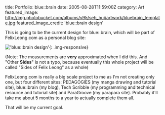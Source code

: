 title: Portfolio: blue::brain
date: 2005-08-28T11:59:00Z
category: Art
featured_image: http://img.photobucket.com/albums/v95/seh_hui/artwork/bluebrain_template.jpg
featured_image_credit: 'blue::brain design'

This is going to be the current design for blue::brain, which will be part of FelixLeong.com as a personal blog site:

!['blue::brain design'](http://img.photobucket.com/albums/v95/seh_hui/artwork/bluebrain_template.jpg){: .img-responsive}

(Note: The measurements are **very** approximated when I did this. And "Other **Sides**" is not a typo, because eventually this whole project will be called "Sides of Felix Leong" as a whole)

FelixLeong.com is really a big scale project to me as I'm not creating only one, but four different sites: PEDAGOGIES (my manga drawing and tutorial site), blue::brain (my blog), Tech Scribble (my programming and technical resource and tutorial site) and ParaGroove (my parapara site). Probably it'll take me about 5 months to a year to actually complete them all.

That will be my current goal.
